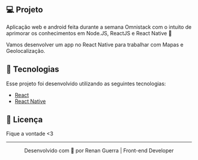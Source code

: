 ## 💻 Projeto

Aplicação web e android feita durante a semana Omnistack com o intuito de aprimorar os conhecimentos em Node.JS, ReactJS e React Native 💜 

Vamos desenvolver um app no React Native para trabalhar com Mapas e Geolocalização.

## 🚀 Tecnologias

Esse projeto foi desenvolvido utilizando as seguintes tecnologias:

- [React](https://reactjs.org/)
- [React Native](https://reactnative.dev)

## 📝 Licença

Fique a vontade <3

---

<p align="center">Desenvolvido com 💜 por Renan Guerra | Front-end Developer</p>
